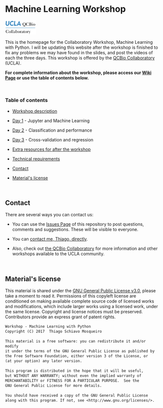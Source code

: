 # Machine Learning Workshop
<img src="materials/qcbCollaboratory_logo.png" width="100" />

This is the homepage for the Collaboratory Workshop, Machine Learning with Python. I will be updating this website after the workshop is finished to fix any problems we may have found in the slides, and post the videos of each the three days. This workshop is offered by the [QCBio Collaboratory](https://qcb.ucla.edu/collaboratory/workshops/machinelearning/) (UCLA).

**For complete information about the workshop, please access our [Wiki Page](https://github.com/QCB-Collaboratory/W17.MachineLearning/wiki) or use the table of contents below.**

<br />

### Table of contents

* [Workshop description](./README.md#workshop-description)

* [Day 1](https://github.com/QCB-Collaboratory/W17.MachineLearning/wiki/Day-1) - Jupyter and Machine Learning

* [Day 2](https://github.com/QCB-Collaboratory/W17.MachineLearning/wiki/Day-2) - Classification and performance

* [Day 3](https://github.com/QCB-Collaboratory/W17.MachineLearning/wiki/Day-3) - Cross-validation and regression

* [Extra resources for after the workshop](https://github.com/QCB-Collaboratory/W17.MachineLearning/wiki/Extra-resources-for-after-the-workshop)

* [Technical requirements](./README.md#technical-requirements)

* [Contact](./README.md#contact)

* [Material's license](./README.md#materials-license)


<br />

## Contact

There are several ways you can contact us:

* You can use the [Issues Page](https://github.com/QCB-Collaboratory/W17.MachineLearning/issues) of this repository to post questions, comments and suggestions. These will be visible to everyone.

* You can [contact me, Thiago, directly](http://thmosqueiro.vandroiy.com/contact).

* Also, check out [the QCBio Collaboratory](https://qcb.ucla.edu/collaboratory/) for more information and other workshops available to the UCLA community.


<br />

## Material's license

This material is shared under the [GNU General Public License v3.0](https://github.com/QCB-Collaboratory/W17.MachineLearning/blob/master/LICENSE), please take a moment to read it. Permissions of this copyleft license are conditioned on making available complete source code of licensed works and modifications, which include larger works using a licensed work, under the same license. Copyright and license notices must be preserved. Contributors provide an express grant of patent rights.

```
Workshop - Machine Learning with Python
Copyright (C) 2017  Thiago Schiavo Mosqueiro

This material is a free software: you can redistribute it and/or modify
it under the terms of the GNU General Public License as published by
the Free Software Foundation, either version 3 of the License, or
(at your option) any later version.

This program is distributed in the hope that it will be useful,
but WITHOUT ANY WARRANTY; without even the implied warranty of
MERCHANTABILITY or FITNESS FOR A PARTICULAR PURPOSE.  See the
GNU General Public License for more details.

You should have received a copy of the GNU General Public License
along with this program. If not, see <http://www.gnu.org/licenses/>.
```
